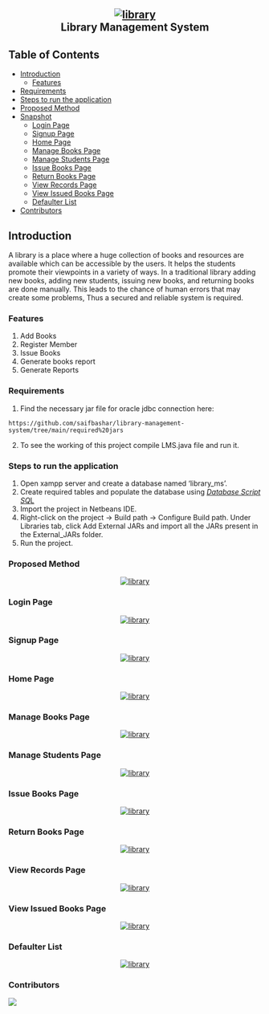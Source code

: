 

<h2 align="center">
    <a href="https://httpie.io" target="blank_">
        <img  alt="library" src="https://raw.githubusercontent.com/saifbashar/Kk/main/Screenshot%202023-09-17%20203659.png" />
    </a>
    <br>
   Library Management System
</h2>

## Table of Contents

- [Introduction](#introduction)
    - [Features](#features)
- [Requirements](#requirements)
- [Steps to run the application](#Steps-to-run-the-application)
- [Proposed Method](#Proposed-Method)
- [Snapshot](#snapshot)
    - [Login Page](#login-page)
    - [Signup Page](#signup-page)
    - [Home Page](#home-page)
    - [Manage Books Page](#manage-books-page)
    - [Manage Students Page](#manage-students-page)
    - [Issue Books Page](#issue-books-page)
    - [Return Books Page](#return-books-page)
    - [View Records Page](#view-records-page)
    - [View Issued Books Page](#view-issued-books-page)
    - [Defaulter List](#defaulter-list)
- [Contributors](#contributors)


## Introduction

A library is a place where a huge collection of books and resources are available which can be accessible by the users. It helps the students promote their viewpoints in a variety of ways. In a traditional library adding new books, adding new students, issuing new books, and returning books are done manually. This leads to the chance of human errors that may create some problems, Thus a secured and reliable system is required.

### Features 

 1. Add Books
 2. Register Member
 3. Issue Books
 4. Generate books report
 5. Generate Reports
 

### Requirements
1. Find the necessary jar file for oracle jdbc connection here:
```
https://github.com/saifbashar/library-management-system/tree/main/required%20jars
```
2. To see the working of this project compile LMS.java file and run it.

### Steps to run the application

1.  Open xampp server and create a database named ‘library_ms’.
2.  Create required tables and populate the database using [*Database Script SQ*L](https://github.com/saifbashar/library-management-system/blob/bd86331f8a491ea3a34dcbab34950870b58ab269/Database%20Code/Datebase%20Script.sql)
3.  Import the project in Netbeans IDE.
4.  Right-click on the project -> Build path -> Configure Build path. Under Libraries tab, click Add External JARs and import all the JARs present in the External_JARs folder.
5.  Run the project.

### Proposed Method
<div align="center">
    <a href="https://httpie.io" target="blank_">
        <img  alt="library" src="https://raw.githubusercontent.com/saifbashar/Kk/main/Screenshot%202023-09-17%20210859.png" />
    </a>
</div>

### Login Page
<div align="center">
    <a href="https://httpie.io" target="blank_">
        <img  alt="library" src="https://raw.githubusercontent.com/saifbashar/Kk/main/Screenshot%202023-09-13%20181043.png" />
    </a>
</div>

### Signup Page
<div align="center">
    <a href="https://httpie.io" target="blank_">
        <img  alt="library" src="https://raw.githubusercontent.com/saifbashar/Kk/main/Screenshot%202023-09-13%20180244.png" />
    </a>
</div>

### Home Page
<div align="center">
    <a href="https://httpie.io" target="blank_">
        <img  alt="library" src="https://raw.githubusercontent.com/saifbashar/Kk/main/Screenshot%202023-09-13%20181158.png" />
    </a>
</div>

### Manage Books Page
<div align="center">
    <a href="https://httpie.io" target="blank_">
        <img  alt="library" src="https://raw.githubusercontent.com/saifbashar/Kk/main/Screenshot%202023-09-13%20181329.png" />
    </a>
</div>

### Manage Students Page
<div align="center">
    <a href="https://httpie.io" target="blank_">
        <img  alt="library" src="https://raw.githubusercontent.com/saifbashar/Kk/main/Screenshot%202023-09-13%20181609.png" />
    </a>
</div>

###  Issue Books Page
<div align="center">
    <a href="https://httpie.io" target="blank_">
        <img  alt="library" src="https://raw.githubusercontent.com/saifbashar/Kk/main/Screenshot%202023-09-13%20181731.png" />
    </a>
</div>

###  Return Books Page
<div align="center">
    <a href="https://httpie.io" target="blank_">
        <img  alt="library" src="https://raw.githubusercontent.com/saifbashar/Kk/main/Screenshot%202023-09-13%20182717.png" />
    </a>
</div>

###  View Records Page
<div align="center">
    <a href="https://httpie.io" target="blank_">
        <img  alt="library" src="https://raw.githubusercontent.com/saifbashar/Kk/main/Screenshot%202023-09-13%20182837.png" />
    </a>
</div>

###  View Issued Books Page
<div align="center">
    <a href="https://httpie.io" target="blank_">
        <img  alt="library" src="https://raw.githubusercontent.com/saifbashar/Kk/main/Screenshot%202023-09-13%20182933.png" />
    </a>
</div>

###  Defaulter List
<div align="center">
    <a href="https://httpie.io" target="blank_">
        <img  alt="library" src="https://raw.githubusercontent.com/saifbashar/Kk/main/Screenshot%202023-09-13%20183019.png" />
    </a>
</div>

###  Contributors
<a href="https://github.com/saifbashar/library-management-system/graphs/contributors">
  <img src="https://contrib.rocks/image?repo=saifbashar/library-management-system" />
</a>

